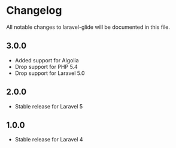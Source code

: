 # Changelog

All notable changes to laravel-glide will be documented in this file.

## 3.0.0
- Added support for Algolia
- Drop support for PHP 5.4
- Drop support for Laravel 5.0

## 2.0.0
- Stable release for Laravel 5

## 1.0.0
- Stable release for Laravel 4
